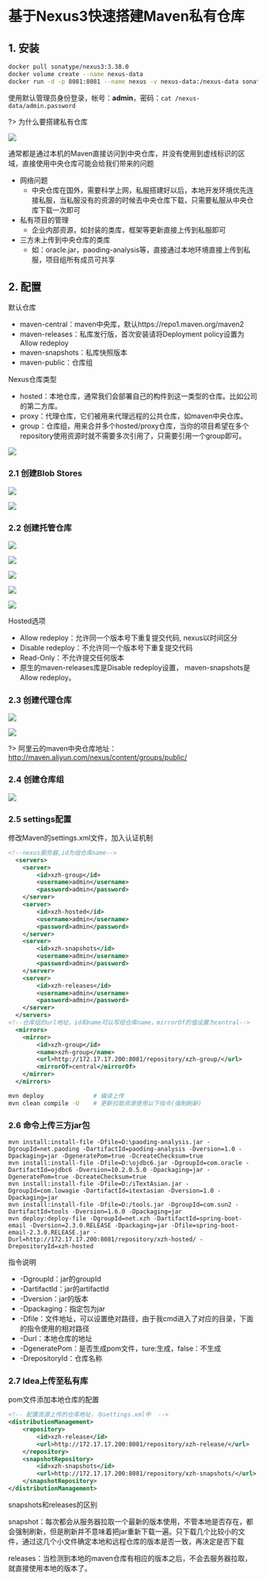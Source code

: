 
# 基于Nexus3快速搭建Maven私有仓库

## 1. 安装

```bash
docker pull sonatype/nexus3:3.38.0
docker volume create --name nexus-data
docker run -d -p 8081:8081 --name nexus -v nexus-data:/nexus-data sonatype/nexus3:3.38.0
```

使用默认管理员身份登录，帐号：**admin**，密码：`cat /nexus-data/admin.password`


?> 为什么要搭建私有仓库

![](../../_images/devops/deploy/nexus3/maven.png)

通常都是通过本机的Maven直接访问到中央仓库，并没有使用到虚线标识的区域，直接使用中央仓库可能会给我们带来的问题
- 网络问题
    - 中央仓库在国外，需要科学上网，私服搭建好以后，本地开发环境优先连接私服，当私服没有的资源的时候去中央仓库下载，只需要私服从中央仓库下载一次即可
- 私有项目的管理
    - 企业内部资源，如封装的类库，框架等更新直接上传到私服即可
- 三方未上传到中央仓库的类库
    - 如：oracle.jar，paoding-analysis等，直接通过本地环境直接上传到私服，项目组所有成员可共享

## 2. 配置


默认仓库
- maven-central：maven中央库，默认https://repo1.maven.org/maven2
- maven-releases：私库发行版，首次安装请将Deployment policy设置为Allow redeploy
- maven-snapshots：私库快照版本
- maven-public：仓库组

Nexus仓库类型
- hosted：本地仓库，通常我们会部署自己的构件到这一类型的仓库。比如公司的第二方库。
- proxy：代理仓库，它们被用来代理远程的公共仓库，如maven中央仓库。
- group：仓库组，用来合并多个hosted/proxy仓库，当你的项目希望在多个repository使用资源时就不需要多次引用了，只需要引用一个group即可。

![](../../_images/devops/deploy/nexus3/repository_types.png)

### 2.1 创建Blob Stores

![](../../_images/devops/deploy/nexus3/create_blob.png)

![](../../_images/devops/deploy/nexus3/blob_list.png)

### 2.2 创建托管仓库

![](../../_images/devops/deploy/nexus3/repository_list.png)

![](../../_images/devops/deploy/nexus3/hosted_repository.png)

![](../../_images/devops/deploy/nexus3/hosted_mixed.png)

![](../../_images/devops/deploy/nexus3/hosted_releases.png)

![](../../_images/devops/deploy/nexus3/hosted_snapshots.png)

Hosted选项
- Allow redeploy：允许同一个版本号下重复提交代码, nexus以时间区分
- Disable redeploy：不允许同一个版本号下重复提交代码
- Read-Only：不允许提交任何版本
- 原生的maven-releases库是Disable redeploy设置， maven-snapshots是Allow redeploy。


### 2.3 创建代理仓库

![](../../_images/devops/deploy/nexus3/proxy_repository.png)

![](../../_images/devops/deploy/nexus3/proxy_public.png)

?> 阿里云的maven中央仓库地址：http://maven.aliyun.com/nexus/content/groups/public/

### 2.4 创建仓库组

![](../../_images/devops/deploy/nexus3/group_repository.png)

### 2.5 settings配置

修改Maven的settings.xml文件，加入认证机制

```xml
<!--nexus服务器,id为组仓库name-->
  <servers>  
    <server>  
        <id>xzh-group</id>  
        <username>admin</username>  
        <password>admin</password>  
    </server>
    <server>  
        <id>xzh-hosted</id>  
        <username>admin</username>  
        <password>admin</password>  
    </server>
    <server>  
        <id>xzh-snapshots</id>  
        <username>admin</username>  
        <password>admin</password>  
    </server>
    <server>  
        <id>xzh-releases</id>  
        <username>admin</username>  
        <password>admin</password>  
    </server>   
  </servers>  
<!--仓库组的url地址，id和name可以写组仓库name，mirrorOf的值设置为central-->  
  <mirrors>     
    <mirror>  
        <id>xzh-group</id>  
        <name>xzh-group</name>  
        <url>http://172.17.17.200:8081/repository/xzh-group/</url>  
        <mirrorOf>central</mirrorOf>  
    </mirror>     
  </mirrors>
```

```bash
mvn deploy              # 编译上传
mvn clean compile -U    # 更新拉取资源使用以下指令(强制刷新)
```

### 2.6 命令上传三方jar包

```
mvn install:install-file -Dfile=D:\paoding-analysis.jar -DgroupId=net.paoding -DartifactId=paoding-analysis -Dversion=1.0 -Dpackaging=jar -DgeneratePom=true -DcreateChecksum=true 
mvn install:install-file -Dfile=D:\ojdbc6.jar -DgroupId=com.oracle -DartifactId=ojdbc6 -Dversion=10.2.0.5.0 -Dpackaging=jar -DgeneratePom=true -DcreateChecksum=true  
mvn install:install-file -Dfile=D:/iTextAsian.jar -DgroupId=com.lowagie -DartifactId=itextasian -Dversion=1.0 -Dpackaging=jar 
mvn install:install-file -Dfile=D:/tools.jar -DgroupId=com.sun2 -DartifactId=tools -Dversion=1.6.0 -Dpackaging=jar
mvn deploy:deploy-file -DgroupId=net.xzh -DartifactId=spring-boot-email -Dversion=2.3.0.RELEASE -Dpackaging=jar -Dfile=spring-boot-email-2.3.0.RELEASE.jar -Durl=http://172.17.17.200:8081/repository/xzh-hosted/ -DrepositoryId=xzh-hosted
```

指令说明
- -DgroupId：jar的groupId
- -DartifactId：jar的artifactId
- -Dversion：jar的版本
- -Dpackaging：指定包为jar
- -Dfile：文件地址，可以设置绝对路径，由于我cmd进入了对应的目录，下面的指令使用的相对路径
- -Durl：本地仓库的地址
- -DgeneratePom：是否生成pom文件，ture:生成，false：不生成
- -DrepositoryId：仓库名称


### 2.7 Idea上传至私有库

pom文件添加本地仓库的配置

```xml
<!-- 配置资源上传的仓库地址，与settings.xml中  -->
<distributionManagement>
    <repository>
        <id>xzh-release</id>
        <url>http://172.17.17.200:8081/repository/xzh-release/</url>
    </repository>
    <snapshotRepository>
        <id>xzh-snapshots</id>
        <url>http://172.17.17.200:8081/repository/xzh-snapshots/</url>
    </snapshotRepository>
</distributionManagement>
```

snapshots和releases的区别

snapshot：每次都会从服务器拉取一个最新的版本使用，不管本地是否存在，都会强制刷新，但是刷新并不意味着把jar重新下载一遍。只下载几个比较小的文件，通过这几个小文件确定本地和远程仓库的版本是否一致，再决定是否下载

releases：当检测到本地的maven仓库有相应的版本之后，不会去服务器拉取，就直接使用本地的版本了。